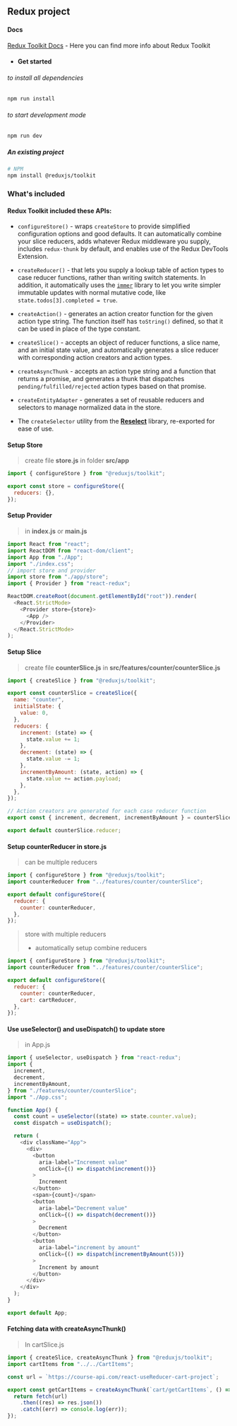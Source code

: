 ## Redux project

#### Docs

[Redux Toolkit Docs](https://redux-toolkit.js.org/introduction/getting-started) - Here you can find more info about Redux Toolkit

- #### Get started

###### to install all dependencies

```sh
npm run install
```

###### to start development mode

```sh
npm run dev
```

##### An existing project

```sh
# NPM
npm install @reduxjs/toolkit
```

### What's included

#### Redux Toolkit included these APIs:

- `configureStore()` - wraps `createStore` to provide simplified configuration options and good defaults. It can automatically combine your slice reducers, adds whatever Redux middleware you supply, includes `redux-thunk` by default, and enables use of the Redux DevTools Extension.

- `createReducer()` - that lets you supply a lookup table of action types to case reducer functions, rather than writing switch statements. In addition, it automatically uses the [`immer`](https://immerjs.github.io/immer/) library to let you write simpler immutable updates with normal mutative code, like `state.todos[3].completed = true`.

- `createAction()` - generates an action creator function for the given action type string. The function itself has `toString()` defined, so that it can be used in place of the type constant.

- `createSlice()` - accepts an object of reducer functions, a slice name, and an initial state value, and automatically generates a slice reducer with corresponding action creators and action types.

- `createAsyncThunk` - accepts an action type string and a function that returns a promise, and generates a thunk that dispatches `pending/fulfilled/rejected` action types based on that promise.

- `createEntityAdapter` - generates a set of reusable reducers and selectors to manage normalized data in the store.

- The `createSelector` utility from the [**Reselect**](https://github.com/reduxjs/reselect) library, re-exported for ease of use.

#### Setup Store

> create file **store.js** in folder **src/app**

```js
import { configureStore } from "@reduxjs/toolkit";

export const store = configureStore({
  reducers: {},
});
```

#### Setup Provider

> in **index.js** or **main.js**

```js
import React from "react";
import ReactDOM from "react-dom/client";
import App from "./App";
import "./index.css";
// import store and provider
import store from "./app/store";
import { Provider } from "react-redux";

ReactDOM.createRoot(document.getElementById("root")).render(
  <React.StrictMode>
    <Provider store={store}>
      <App />
    </Provider>
  </React.StrictMode>
);
```

#### Setup Slice

> create file **counterSlice.js** in **src/features/counter/counterSlice.js**

```js
import { createSlice } from "@reduxjs/toolkit";

export const counterSlice = createSlice({
  name: "counter",
  initialState: {
    value: 0,
  },
  reducers: {
    increment: (state) => {
      state.value += 1;
    },
    decrement: (state) => {
      state.value -= 1;
    },
    incrementByAmount: (state, action) => {
      state.value += action.payload;
    },
  },
});

// Action creators are generated for each case reducer function
export const { increment, decrement, incrementByAmount } = counterSlice.actions;

export default counterSlice.reducer;
```

#### Setup counterReducer in store.js

> can be multiple reducers

```js
import { configureStore } from "@reduxjs/toolkit";
import counterReducer from "../features/counter/counterSlice";

export default configureStore({
  reducer: {
    counter: counterReducer,
  },
});
```

> store with multiple reducers
>
> - automatically setup combine reducers

```js
import { configureStore } from "@reduxjs/toolkit";
import counterReducer from "../features/counter/counterSlice";

export default configureStore({
  reducer: {
    counter: counterReducer,
    cart: cartReducer,
  },
});
```

#### Use useSelector() and useDispatch() to update store

> in App.js

```js
import { useSelector, useDispatch } from "react-redux";
import {
  increment,
  decrement,
  incrementByAmount,
} from "./features/counter/counterSlice";
import "./App.css";

function App() {
  const count = useSelector((state) => state.counter.value);
  const dispatch = useDispatch();

  return (
    <div className="App">
      <div>
        <button
          aria-label="Increment value"
          onClick={() => dispatch(increment())}
        >
          Increment
        </button>
        <span>{count}</span>
        <button
          aria-label="Decrement value"
          onClick={() => dispatch(decrement())}
        >
          Decrement
        </button>
        <button
          aria-label="increment by amount"
          onClick={() => dispatch(incrementByAmount(5))}
        >
          Increment by amount
        </button>
      </div>
    </div>
  );
}

export default App;
```

#### Fetching data with createAsyncThunk()

> In cartSlice.js

```js
import { createSlice, createAsyncThunk } from "@reduxjs/toolkit";
import cartItems from "../../CartItems";

const url = `https://course-api.com/react-useReducer-cart-project`;

export const getCartItems = createAsyncThunk(`cart/getCartItems`, () => {
  return fetch(url)
    .then((res) => res.json())
    .catch((err) => console.log(err));
});
```
